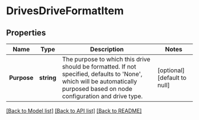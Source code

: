 # DrivesDriveFormatItem

## Properties
Name | Type | Description | Notes
------------ | ------------- | ------------- | -------------
**Purpose** | **string** | The purpose to which this drive should be formatted. If not specified, defaults to &#39;None&#39;, which will be automatically purposed based on node configuration and drive type. | [optional] [default to null]

[[Back to Model list]](../README.md#documentation-for-models) [[Back to API list]](../README.md#documentation-for-api-endpoints) [[Back to README]](../README.md)


